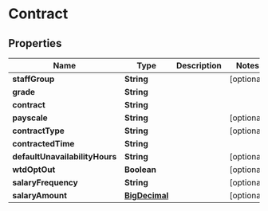 

# Contract

## Properties

Name | Type | Description | Notes
------------ | ------------- | ------------- | -------------
**staffGroup** | **String** |  |  [optional]
**grade** | **String** |  | 
**contract** | **String** |  | 
**payscale** | **String** |  |  [optional]
**contractType** | **String** |  |  [optional]
**contractedTime** | **String** |  | 
**defaultUnavailabilityHours** | **String** |  |  [optional]
**wtdOptOut** | **Boolean** |  |  [optional]
**salaryFrequency** | **String** |  |  [optional]
**salaryAmount** | [**BigDecimal**](BigDecimal.md) |  |  [optional]



